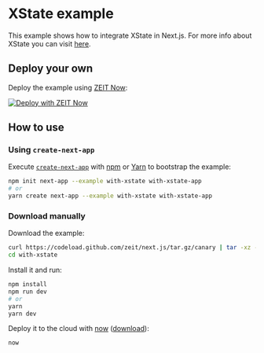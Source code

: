 # XState example

This example shows how to integrate XState in Next.js. For more info about XState you can visit [here](https://xstate.js.org/).

## Deploy your own

Deploy the example using [ZEIT Now](https://zeit.co/now):

[![Deploy with ZEIT Now](https://zeit.co/button)](https://zeit.co/new/project?template=https://github.com/zeit/next.js/tree/canary/examples/with-xstate)

## How to use

### Using `create-next-app`

Execute [`create-next-app`](https://github.com/zeit/next.js/tree/canary/packages/create-next-app) with [npm](https://docs.npmjs.com/cli/init) or [Yarn](https://yarnpkg.com/lang/en/docs/cli/create/) to bootstrap the example:

```bash
npm init next-app --example with-xstate with-xstate-app
# or
yarn create next-app --example with-xstate with-xstate-app
```

### Download manually

Download the example:

```bash
curl https://codeload.github.com/zeit/next.js/tar.gz/canary | tar -xz --strip=2 next.js-canary/examples/with-xstate
cd with-xstate
```

Install it and run:

```bash
npm install
npm run dev
# or
yarn
yarn dev
```

Deploy it to the cloud with [now](https://zeit.co/now) ([download](https://zeit.co/download)):

```bash
now
```
